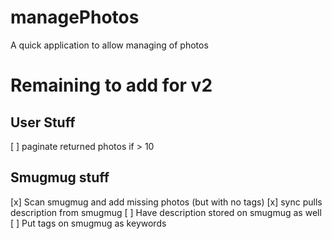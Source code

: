 # managePhotos
A quick application to allow managing of photos

# Remaining to add for v2
## User Stuff
[ ] paginate returned photos if > 10

## Smugmug stuff
[x] Scan smugmug and add missing photos (but with no tags)
[x] sync pulls description from smugmug
[ ] Have description stored on smugmug as well
[ ] Put tags on smugmug as keywords

